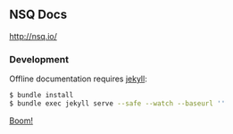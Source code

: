 ## NSQ Docs

http://nsq.io/

### Development

Offline documentation requires [jekyll][jekyll]:

```bash
$ bundle install
$ bundle exec jekyll serve --safe --watch --baseurl ''
```

[Boom!](http://127.0.0.1:4000/)

[jekyll]: http://jekyllrb.com/
